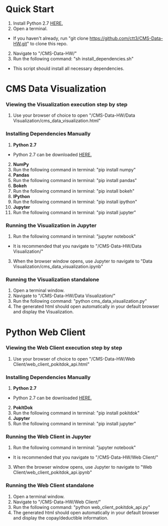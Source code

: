 # Quick Start
 1. Install Python 2.7 <a href="https://www.python.org/downloads/release/python-2710/" title="Python 2.7 Download" target="_blank">HERE.</a>
 1. Open a terminal.
   * If you haven't already, run "git clone https://github.com/ctt3/CMS-Data-HW.git" to clone this repo.
 2. Navigate to "/CMS-Data-HW/"
 3. Run the following command: "sh install_dependencies.sh"
   * This script should install all necessary dependencies.

# CMS Data Visualization

### Viewing the Visualization execution step by step
1. Use your browser of choice to open "/CMS-Data-HW/Data Visualization/cms_data_visualization.html"

### Installing Dependencies Manually
1. **Python 2.7**
  * Python 2.7 can be downloaded <a href="https://www.python.org/downloads/release/python-2710/" title="Python 2.7 Download" target="_blank">HERE.</a>
2. **NumPy**
  1. Run the following command in terminal: "pip install numpy"
3. **Pandas**
  1. Run the following command in terminal: "pip install pandas"
4. **Bokeh**
  1. Run the following command in terminal: "pip install bokeh"
3. **IPython**
  1. Run the following command in terminal: "pip install ipython"
4. **Jupyter**
  1. Run the following command in terminal: "pip install jupyter"

### Running the Visualization in Jupyter
1. Run the following command in terminal: "jupyter notebook"
  * It is recommended that you navigate to "/CMS-Data-HW/Data Visualization/"
3. When the browser window opens, use Jupyter to navigate to "Data Visualization/cms_data_visualization.ipynb"

### Running the Visualization standalone
1. Open a terminal window.
2. Navigate to "/CMS-Data-HW/Data Visualization/"
3. Run the following command: "python cms_data_visualization.py"
4. The generated html should open automatically in your default browser and display the Visualization.

# Python Web Client

### Viewing the Web Client execution step by step
1. Use your browser of choice to open "/CMS-Data-HW/Web Client/web_client_pokitdok_api.html"

### Installing Dependencies Manually
1. **Python 2.7**
  * Python 2.7 can be downloaded <a href="https://www.python.org/downloads/release/python-2710/" title="Python 2.7 Download" target="_blank">HERE.</a>
2. **PokItDok**
  1. Run the following command in terminal: "pip install pokitdok"
3. **Jupyter**
  1. Run the following command in terminal: "pip install jupyter"

### Running the Web Client in Jupyter
1. Run the following command in terminal: "jupyter notebook"
  * It is recommended that you navigate to "/CMS-Data-HW/Web Client/"
3. When the browser window opens, use Jupyter to navigate to "Web Client/web_client_pokitdok_api.ipynb"

### Running the Web Client standalone
1. Open a terminal window.
2. Navigate to "/CMS-Data-HW/Web Client/"
3. Run the following command: "python web_client_pokitdok_api.py"
4. The generated html should open automatically in your default browser and display the copay/deductible information.
